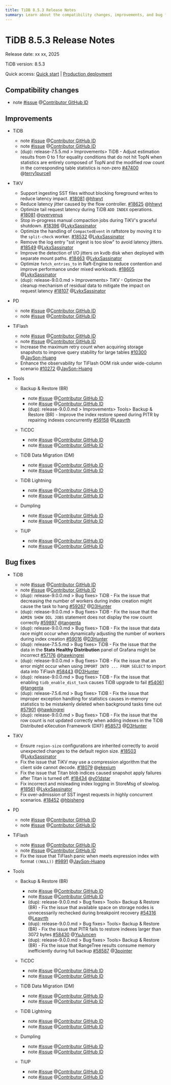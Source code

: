```yaml
---
title: TiDB 8.5.3 Release Notes
summary: Learn about the compatibility changes, improvements, and bug fixes in TiDB 8.5.3.
---
```


# TiDB 8.5.3 Release Notes

Release date: xx xx, 2025

TiDB version: 8.5.3

Quick access: [Quick start](https://docs.pingcap.com/tidb/v8.5/quick-start-with-tidb) | [Production deployment](https://docs.pingcap.com/tidb/v8.5/production-deployment-using-tiup)

## Compatibility changes

- note [#issue](https://github.com/pingcap/${repo-name}/issues/${issue-id}) @[Contributor GitHub ID](https://github.com/${github-id})

## Improvements

+ TiDB

    - note [#issue](https://github.com/pingcap/tidb/issues/${issue-id}) @[Contributor GitHub ID](https://github.com/${github-id})
    - note [#issue](https://github.com/pingcap/tidb/issues/${issue-id}) @[Contributor GitHub ID](https://github.com/${github-id})
    - (dup): release-7.5.5.md > Improvements> TiDB - Adjust estimation results from 0 to 1 for equality conditions that do not hit TopN when statistics are entirely composed of TopN and the modified row count in the corresponding table statistics is non-zero [#47400](https://github.com/pingcap/tidb/issues/47400) @[terry1purcell](https://github.com/terry1purcell)

+ TiKV

    - Support ingesting SST files without blocking foreground writes to reduce latency impact. [#18081](https://github.com/tikv/tikv/issues/18081) @[hhwyt](https://github.com/hhwyt)
    - Reduce latency jitter caused by the flow controller. [#18625](https://github.com/tikv/tikv/issues/18625) @[hhwyt](https://github.com/hhwyt)
    - Optimize tail request latency during TiDB `ADD INDEX` operations. [#18081](https://github.com/tikv/tikv/issues/18081) @[overvenus](https://github.com/overvenus)
    - Stop in-progress manual compaction jobs during TiKV's graceful shutdown. [#18396](https://github.com/tikv/tikv/issues/18396) @[LykxSassinator](https://github.com/LykxSassinator)
    - Optimize the handling of `CompactedEvent` in raftstore by moving it to the `split-check` worker. [#18532](https://github.com/tikv/tikv/issues/18532) @[LykxSassinator](https://github.com/LykxSassinator)
    - Remove the log entry "sst ingest is too slow" to avoid latency jitters. [#18549](https://github.com/tikv/tikv/issues/18549) @[LykxSassinator](https://github.com/LykxSassinator)
    - Improve the detection of I/O jitters on kvdb disk when deployed with separate mount paths. [#18463](https://github.com/tikv/tikv/issues/18463) @[LykxSassinator](https://github.com/LykxSassinator)
    - Optimize `fetch_entries_to` in Raft-Engine to reduce contention and improve performance under mixed workloads. [#18605](https://github.com/tikv/tikv/issues/18605) @[LykxSassinator](https://github.com/LykxSassinator)
    - (dup): release-9.0.0.md > Improvements> TiKV - Optimize the cleanup mechanism of residual data to mitigate the impact on request latency [#18107](https://github.com/tikv/tikv/issues/18107) @[LykxSassinator](https://github.com/LykxSassinator)

+ PD

    - note [#issue](https://github.com/tikv/pd/issues/${issue-id}) @[Contributor GitHub ID](https://github.com/${github-id})
    - note [#issue](https://github.com/tikv/pd/issues/${issue-id}) @[Contributor GitHub ID](https://github.com/${github-id})

+ TiFlash

    - note [#issue](https://github.com/pingcap/tiflash/issues/${issue-id}) @[Contributor GitHub ID](https://github.com/${github-id})
    - note [#issue](https://github.com/pingcap/tiflash/issues/${issue-id}) @[Contributor GitHub ID](https://github.com/${github-id})
    - Increase the maximum retry count when acquiring storage snapshots to improve query stability for large tables [#10300](https://github.com/pingcap/tiflash/issues/10300) @[JaySon-Huang](https://github.com/JaySon-Huang)
    - Enhance the observability for TiFlash OOM risk under wide-column scenario [#10272](https://github.com/pingcap/tiflash/issues/10272) @[JaySon-Huang](https://github.com/JaySon-Huang)

+ Tools

    + Backup & Restore (BR)

        - note [#issue](https://github.com/pingcap/tidb/issues/${issue-id}) @[Contributor GitHub ID](https://github.com/${github-id})
        - note [#issue](https://github.com/pingcap/tidb/issues/${issue-id}) @[Contributor GitHub ID](https://github.com/${github-id})
        - (dup): release-9.0.0.md > Improvements> Tools> Backup & Restore (BR) - Improve the index restore speed during PITR by repairing indexes concurrently [#59158](https://github.com/pingcap/tidb/issues/59158) @[Leavrth](https://github.com/Leavrth)

    + TiCDC

        - note [#issue](https://github.com/pingcap/tiflow/issues/${issue-id}) @[Contributor GitHub ID](https://github.com/${github-id})
        - note [#issue](https://github.com/pingcap/tiflow/issues/${issue-id}) @[Contributor GitHub ID](https://github.com/${github-id})

    + TiDB Data Migration (DM)

        - note [#issue](https://github.com/pingcap/tiflow/issues/${issue-id}) @[Contributor GitHub ID](https://github.com/${github-id})
        - note [#issue](https://github.com/pingcap/tiflow/issues/${issue-id}) @[Contributor GitHub ID](https://github.com/${github-id})

    + TiDB Lightning

        - note [#issue](https://github.com/pingcap/tidb/issues/${issue-id}) @[Contributor GitHub ID](https://github.com/${github-id})
        - note [#issue](https://github.com/pingcap/tidb/issues/${issue-id}) @[Contributor GitHub ID](https://github.com/${github-id})

    + Dumpling

        - note [#issue](https://github.com/pingcap/tidb/issues/${issue-id}) @[Contributor GitHub ID](https://github.com/${github-id})
        - note [#issue](https://github.com/pingcap/tidb/issues/${issue-id}) @[Contributor GitHub ID](https://github.com/${github-id})

    + TiUP

        - note [#issue](https://github.com/pingcap/tiup/issues/${issue-id}) @[Contributor GitHub ID](https://github.com/${github-id})
        - note [#issue](https://github.com/pingcap/tiup/issues/${issue-id}) @[Contributor GitHub ID](https://github.com/${github-id})

## Bug fixes

+ TiDB

    - note [#issue](https://github.com/pingcap/tidb/issues/${issue-id}) @[Contributor GitHub ID](https://github.com/${github-id})
    - note [#issue](https://github.com/pingcap/tidb/issues/${issue-id}) @[Contributor GitHub ID](https://github.com/${github-id})
    - (dup): release-9.0.0.md > Bug fixes> TiDB - Fix the issue that decreasing the number of workers during index creation might cause the task to hang [#59267](https://github.com/pingcap/tidb/issues/59267) @[D3Hunter](https://github.com/D3Hunter)
    - (dup): release-9.0.0.md > Bug fixes> TiDB - Fix the issue that the `ADMIN SHOW DDL JOBS` statement does not display the row count correctly [#59897](https://github.com/pingcap/tidb/issues/59897) @[tangenta](https://github.com/tangenta)
    - (dup): release-9.0.0.md > Bug fixes> TiDB - Fix the issue that data race might occur when dynamically adjusting the number of workers during index creation [#59016](https://github.com/pingcap/tidb/issues/59016) @[D3Hunter](https://github.com/D3Hunter)
    - (dup): release-7.5.5.md > Bug fixes> TiDB - Fix the issue that the data in the **Stats Healthy Distribution** panel of Grafana might be incorrect [#57176](https://github.com/pingcap/tidb/issues/57176) @[hawkingrei](https://github.com/hawkingrei)
    - (dup): release-9.0.0.md > Bug fixes> TiDB - Fix the issue that an error might occur when using `IMPORT INTO ... FROM SELECT` to import data into TiFlash [#58443](https://github.com/pingcap/tidb/issues/58443) @[D3Hunter](https://github.com/D3Hunter)
    - (dup): release-9.0.0.md > Bug fixes> TiDB - Fix the issue that enabling `tidb_enable_dist_task` causes TiDB upgrade to fail [#54061](https://github.com/pingcap/tidb/issues/54061) @[tangenta](https://github.com/tangenta)
    - (dup): release-7.5.6.md > Bug fixes> TiDB - Fix the issue that improper exception handling for statistics causes in-memory statistics to be mistakenly deleted when background tasks time out [#57901](https://github.com/pingcap/tidb/issues/57901) @[hawkingrei](https://github.com/hawkingrei)
    - (dup): release-9.0.0.md > Bug fixes> TiDB - Fix the issue that the row count is not updated correctly when adding indexes in the TiDB Distributed eXecution Framework (DXF) [#58573](https://github.com/pingcap/tidb/issues/58573) @[D3Hunter](https://github.com/D3Hunter)

+ TiKV

    - Ensure `region-size` configurations are inherited correctly to avoid unexpected changes to the default region size. [#18503](https://github.com/tikv/tikv/issues/18503) @[LykxSassinator](https://github.com/LykxSassinator)
    - Fix the issue that TiKV may use a compression algorithm that the client side cannot decode. [#18079](https://github.com/tikv/tikv/issues/18079) @[ekexium](https://github.com/ekexium)
    - Fix the issue that Titan blob indices caused snapshot apply failures after Titan is turned off. [#18434](https://github.com/tikv/tikv/issues/18434) @[v01dstar](https://github.com/v01dstar)
    - Fix incorrect and misleading index logging in StoreMsg of slowlog. [#18561](https://github.com/tikv/tikv/issues/18561) @[LykxSassinator](https://github.com/LykxSassinator)
    - Fix over-admission of SST ingest requests in highly concurrent scenarios. [#18452](https://github.com/tikv/tikv/issues/18452) @[hbisheng](https://github.com/hbisheng)

+ PD

    - note [#issue](https://github.com/tikv/pd/issues/${issue-id}) @[Contributor GitHub ID](https://github.com/${github-id})
    - note [#issue](https://github.com/tikv/pd/issues/${issue-id}) @[Contributor GitHub ID](https://github.com/${github-id})

+ TiFlash

    - note [#issue](https://github.com/pingcap/tiflash/issues/${issue-id}) @[Contributor GitHub ID](https://github.com/${github-id})
    - note [#issue](https://github.com/pingcap/tiflash/issues/${issue-id}) @[Contributor GitHub ID](https://github.com/${github-id})
    - Fix the issue that TiFlash panic when meets expression index with format `((NULL))` [#9891](https://github.com/pingcap/tiflash/issues/9891) @[JaySon-Huang](https://github.com/JaySon-Huang)

+ Tools

    + Backup & Restore (BR)

        - note [#issue](https://github.com/pingcap/tidb/issues/${issue-id}) @[Contributor GitHub ID](https://github.com/${github-id})
        - note [#issue](https://github.com/pingcap/tidb/issues/${issue-id}) @[Contributor GitHub ID](https://github.com/${github-id})
        - (dup): release-9.0.0.md > Bug fixes> Tools> Backup & Restore (BR) - Fix the issue that available space on storage nodes is unnecessarily rechecked during breakpoint recovery [#54316](https://github.com/pingcap/tidb/issues/54316) @[Leavrth](https://github.com/Leavrth)
        - (dup): release-9.0.0.md > Bug fixes> Tools> Backup & Restore (BR) - Fix the issue that PITR fails to restore indexes larger than 3072 bytes [#58430](https://github.com/pingcap/tidb/issues/58430) @[YuJuncen](https://github.com/YuJuncen)
        - (dup): release-9.0.0.md > Bug fixes> Tools> Backup & Restore (BR) - Fix the issue that RangeTree results consume memory inefficiently during full backup [#58587](https://github.com/pingcap/tidb/issues/58587) @[3pointer](https://github.com/3pointer)

    + TiCDC

        - note [#issue](https://github.com/pingcap/tiflow/issues/${issue-id}) @[Contributor GitHub ID](https://github.com/${github-id})
        - note [#issue](https://github.com/pingcap/tiflow/issues/${issue-id}) @[Contributor GitHub ID](https://github.com/${github-id})

    + TiDB Data Migration (DM)

        - note [#issue](https://github.com/pingcap/tiflow/issues/${issue-id}) @[Contributor GitHub ID](https://github.com/${github-id})
        - note [#issue](https://github.com/pingcap/tiflow/issues/${issue-id}) @[Contributor GitHub ID](https://github.com/${github-id})

    + TiDB Lightning

        - note [#issue](https://github.com/pingcap/tidb/issues/${issue-id}) @[Contributor GitHub ID](https://github.com/${github-id})
        - note [#issue](https://github.com/pingcap/tidb/issues/${issue-id}) @[Contributor GitHub ID](https://github.com/${github-id})

    + Dumpling

        - note [#issue](https://github.com/pingcap/tidb/issues/${issue-id}) @[Contributor GitHub ID](https://github.com/${github-id})
        - note [#issue](https://github.com/pingcap/tidb/issues/${issue-id}) @[Contributor GitHub ID](https://github.com/${github-id})

    + TiUP

        - note [#issue](https://github.com/pingcap/tiup/issues/${issue-id}) @[Contributor GitHub ID](https://github.com/${github-id})
        - note [#issue](https://github.com/pingcap/tiup/issues/${issue-id}) @[Contributor GitHub ID](https://github.com/${github-id})
